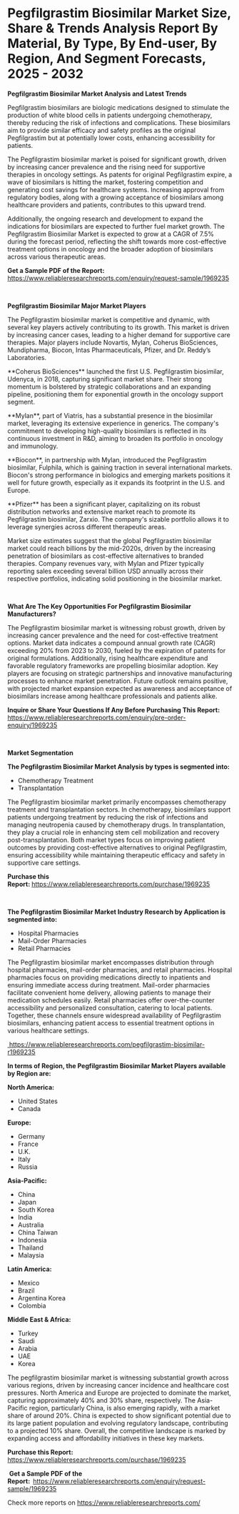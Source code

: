 <p><h1>Pegfilgrastim Biosimilar Market Size, Share & Trends Analysis Report By Material, By Type, By End-user, By Region, And Segment Forecasts, 2025 - 2032</h1></p><p><strong>Pegfilgrastim Biosimilar Market Analysis and Latest Trends</strong></p>
<p><p>Pegfilgrastim biosimilars are biologic medications designed to stimulate the production of white blood cells in patients undergoing chemotherapy, thereby reducing the risk of infections and complications. These biosimilars aim to provide similar efficacy and safety profiles as the original Pegfilgrastim but at potentially lower costs, enhancing accessibility for patients.</p><p>The Pegfilgrastim biosimilar market is poised for significant growth, driven by increasing cancer prevalence and the rising need for supportive therapies in oncology settings. As patents for original Pegfilgrastim expire, a wave of biosimilars is hitting the market, fostering competition and generating cost savings for healthcare systems. Increasing approval from regulatory bodies, along with a growing acceptance of biosimilars among healthcare providers and patients, contributes to this upward trend.</p><p>Additionally, the ongoing research and development to expand the indications for biosimilars are expected to further fuel market growth. The Pegfilgrastim Biosimilar Market is expected to grow at a CAGR of 7.5% during the forecast period, reflecting the shift towards more cost-effective treatment options in oncology and the broader adoption of biosimilars across various therapeutic areas.</p></p>
<p><strong>Get a Sample PDF of the Report:&nbsp;</strong> <a href="https://www.reliableresearchreports.com/enquiry/request-sample/1969235?utm_campaign=3257&utm_medium=2&utm_source=Github&utm_content=ia&utm_term=08032025&utm_id=pegfilgrastim-biosimilar">https://www.reliableresearchreports.com/enquiry/request-sample/1969235</a></p>
<p>&nbsp;</p>
<p><strong>Pegfilgrastim Biosimilar Major Market Players</strong></p>
<p><p>The Pegfilgrastim biosimilar market is competitive and dynamic, with several key players actively contributing to its growth. This market is driven by increasing cancer cases, leading to a higher demand for supportive care therapies. Major players include Novartis, Mylan, Coherus BioSciences, Mundipharma, Biocon, Intas Pharmaceuticals, Pfizer, and Dr. Reddy’s Laboratories.</p><p>**Coherus BioSciences** launched the first U.S. Pegfilgrastim biosimilar, Udenyca, in 2018, capturing significant market share. Their strong momentum is bolstered by strategic collaborations and an expanding pipeline, positioning them for exponential growth in the oncology support segment.</p><p>**Mylan**, part of Viatris, has a substantial presence in the biosimilar market, leveraging its extensive experience in generics. The company's commitment to developing high-quality biosimilars is reflected in its continuous investment in R&D, aiming to broaden its portfolio in oncology and immunology.</p><p>**Biocon**, in partnership with Mylan, introduced the Pegfilgrastim biosimilar, Fulphila, which is gaining traction in several international markets. Biocon's strong performance in biologics and emerging markets positions it well for future growth, especially as it expands its footprint in the U.S. and Europe.</p><p>**Pfizer** has been a significant player, capitalizing on its robust distribution networks and extensive market reach to promote its Pegfilgrastim biosimilar, Zarxio. The company's sizable portfolio allows it to leverage synergies across different therapeutic areas.</p><p>Market size estimates suggest that the global Pegfilgrastim biosimilar market could reach billions by the mid-2020s, driven by the increasing penetration of biosimilars as cost-effective alternatives to branded therapies. Company revenues vary, with Mylan and Pfizer typically reporting sales exceeding several billion USD annually across their respective portfolios, indicating solid positioning in the biosimilar market.</p></p>
<p>&nbsp;</p>
<p><strong>What Are The Key Opportunities For Pegfilgrastim Biosimilar Manufacturers?</strong></p>
<p><p>The Pegfilgrastim biosimilar market is witnessing robust growth, driven by increasing cancer prevalence and the need for cost-effective treatment options. Market data indicates a compound annual growth rate (CAGR) exceeding 20% from 2023 to 2030, fueled by the expiration of patents for original formulations. Additionally, rising healthcare expenditure and favorable regulatory frameworks are propelling biosimilar adoption. Key players are focusing on strategic partnerships and innovative manufacturing processes to enhance market penetration. Future outlook remains positive, with projected market expansion expected as awareness and acceptance of biosimilars increase among healthcare professionals and patients alike.</p></p>
<p><strong>Inquire or Share Your Questions If Any Before Purchasing This Report:</strong> <a href="https://www.reliableresearchreports.com/enquiry/pre-order-enquiry/1969235?utm_campaign=3257&utm_medium=2&utm_source=Github&utm_content=ia&utm_term=08032025&utm_id=pegfilgrastim-biosimilar">https://www.reliableresearchreports.com/enquiry/pre-order-enquiry/1969235</a></p>
<p>&nbsp;</p>
<p><strong>Market Segmentation</strong></p>
<p><strong>The Pegfilgrastim Biosimilar Market Analysis by types is segmented into:</strong></p>
<p><ul><li>Chemotherapy Treatment</li><li>Transplantation</li></ul></p>
<p><p>The Pegfilgrastim biosimilar market primarily encompasses chemotherapy treatment and transplantation sectors. In chemotherapy, biosimilars support patients undergoing treatment by reducing the risk of infections and managing neutropenia caused by chemotherapy drugs. In transplantation, they play a crucial role in enhancing stem cell mobilization and recovery post-transplantation. Both market types focus on improving patient outcomes by providing cost-effective alternatives to original Pegfilgrastim, ensuring accessibility while maintaining therapeutic efficacy and safety in supportive care settings.</p></p>
<p><strong>Purchase this Report:&nbsp;</strong><a href="https://www.reliableresearchreports.com/purchase/1969235?utm_campaign=3257&utm_medium=2&utm_source=Github&utm_content=ia&utm_term=08032025&utm_id=pegfilgrastim-biosimilar">https://www.reliableresearchreports.com/purchase/1969235</a></p>
<p>&nbsp;</p>
<p><strong>The Pegfilgrastim Biosimilar Market Industry Research by Application is segmented into:</strong></p>
<p><ul><li>Hospital Pharmacies</li><li>Mail-Order Pharmacies</li><li>Retail Pharmacies</li></ul></p>
<p><p>The Pegfilgrastim biosimilar market encompasses distribution through hospital pharmacies, mail-order pharmacies, and retail pharmacies. Hospital pharmacies focus on providing medications directly to inpatients and ensuring immediate access during treatment. Mail-order pharmacies facilitate convenient home delivery, allowing patients to manage their medication schedules easily. Retail pharmacies offer over-the-counter accessibility and personalized consultation, catering to local patients. Together, these channels ensure widespread availability of Pegfilgrastim biosimilars, enhancing patient access to essential treatment options in various healthcare settings.</p></p>
<p><a href="https://www.reliableresearchreports.com/pegfilgrastim-biosimilar-r1969235?utm_campaign=3257&utm_medium=2&utm_source=Github&utm_content=ia&utm_term=08032025&utm_id=pegfilgrastim-biosimilar">&nbsp;https://www.reliableresearchreports.com/pegfilgrastim-biosimilar-r1969235</a></p>
<p><strong>In terms of Region, the Pegfilgrastim Biosimilar Market Players available by Region are:</strong></p>
<p>
    <p> <strong> North America: </strong>
        <ul>
            <li>United States</li>
            <li>Canada</li>
        </ul>
        </p> 
    <p> <strong> Europe: </strong>
        <ul>
            <li>Germany</li>
            <li>France</li>
            <li>U.K.</li>
            <li>Italy</li>
            <li>Russia</li>
        </ul>
        </p> 
    <p> <strong> Asia-Pacific: </strong>
        <ul>
            <li>China</li>
            <li>Japan</li>
            <li>South Korea</li>
            <li>India</li>
            <li>Australia</li>
            <li>China Taiwan</li>
            <li>Indonesia</li>
            <li>Thailand</li>
            <li>Malaysia</li>
        </ul>
        </p> 
    <p> <strong> Latin America: </strong>
        <ul>
            <li>Mexico</li>
            <li>Brazil</li>
            <li>Argentina Korea</li>
            <li>Colombia</li>
        </ul>
        </p> 
    <p> <strong> Middle East & Africa: </strong>
        <ul>
            <li>Turkey</li>
            <li>Saudi</li>
            <li>Arabia</li>
            <li>UAE</li>
            <li>Korea</li>
        </ul>
    </p>
    </p>
<p><p>The pegfilgrastim biosimilar market is witnessing substantial growth across various regions, driven by increasing cancer incidence and healthcare cost pressures. North America and Europe are projected to dominate the market, capturing approximately 40% and 30% share, respectively. The Asia-Pacific region, particularly China, is also emerging rapidly, with a market share of around 20%. China is expected to show significant potential due to its large patient population and evolving regulatory landscape, contributing to a projected 10% share. Overall, the competitive landscape is marked by expanding access and affordability initiatives in these key markets.</p></p>
<p><strong>Purchase this Report: </strong><a href="https://www.reliableresearchreports.com/purchase/1969235?utm_campaign=3257&utm_medium=2&utm_source=Github&utm_content=ia&utm_term=08032025&utm_id=pegfilgrastim-biosimilar">https://www.reliableresearchreports.com/purchase/1969235</a></p>
<p>&nbsp;<strong>Get a Sample PDF of the Report:&nbsp;&nbsp;</strong><a href="https://www.reliableresearchreports.com/enquiry/request-sample/1969235?utm_campaign=3257&utm_medium=2&utm_source=Github&utm_content=ia&utm_term=08032025&utm_id=pegfilgrastim-biosimilar">https://www.reliableresearchreports.com/enquiry/request-sample/1969235</a></p>
<p><strong></strong></p>
<p>Check more reports on <a href="https://www.reliableresearchreports.com/?utm_campaign=3257&utm_medium=2&utm_source=Github&utm_content=ia&utm_term=08032025&utm_id=pegfilgrastim-biosimilar">https://www.reliableresearchreports.com/</a></p>